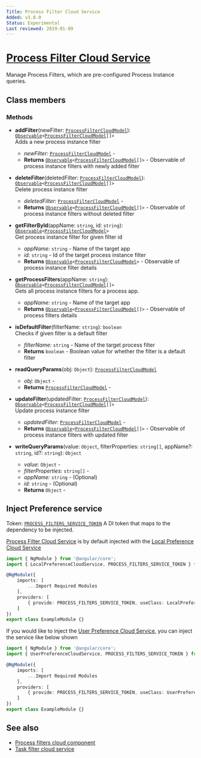 ```yaml
---
Title: Process Filter Cloud Service
Added: v3.0.0
Status: Experimental
Last reviewed: 2019-01-09
---
```


# [Process Filter Cloud Service](../../../lib/process-services-cloud/src/lib/process/process-filters/services/process-filter-cloud.service.ts "Defined in process-filter-cloud.service.ts")

Manage Process Filters, which are pre-configured Process Instance queries.

## Class members

### Methods

-   **addFilter**(newFilter: [`ProcessFilterCloudModel`](../../../lib/process-services-cloud/src/lib/process/process-filters/models/process-filter-cloud.model.ts)): [`Observable`](http://reactivex.io/documentation/observable.html)`<`[`ProcessFilterCloudModel`](../../../lib/process-services-cloud/src/lib/process/process-filters/models/process-filter-cloud.model.ts)`[]>`<br/>
    Adds a new process instance filter
    -   _newFilter:_ [`ProcessFilterCloudModel`](../../../lib/process-services-cloud/src/lib/process/process-filters/models/process-filter-cloud.model.ts)  - 
    -   **Returns** [`Observable`](http://reactivex.io/documentation/observable.html)`<`[`ProcessFilterCloudModel`](../../../lib/process-services-cloud/src/lib/process/process-filters/models/process-filter-cloud.model.ts)`[]>` - Observable of process instance filters with newly added filter
-   **deleteFilter**(deletedFilter: [`ProcessFilterCloudModel`](../../../lib/process-services-cloud/src/lib/process/process-filters/models/process-filter-cloud.model.ts)): [`Observable`](http://reactivex.io/documentation/observable.html)`<`[`ProcessFilterCloudModel`](../../../lib/process-services-cloud/src/lib/process/process-filters/models/process-filter-cloud.model.ts)`[]>`<br/>
    Delete process instance filter
    -   _deletedFilter:_ [`ProcessFilterCloudModel`](../../../lib/process-services-cloud/src/lib/process/process-filters/models/process-filter-cloud.model.ts)  - 
    -   **Returns** [`Observable`](http://reactivex.io/documentation/observable.html)`<`[`ProcessFilterCloudModel`](../../../lib/process-services-cloud/src/lib/process/process-filters/models/process-filter-cloud.model.ts)`[]>` - Observable of process instance filters without deleted filter
-   **getFilterById**(appName: `string`, id: `string`): [`Observable`](http://reactivex.io/documentation/observable.html)`<`[`ProcessFilterCloudModel`](../../../lib/process-services-cloud/src/lib/process/process-filters/models/process-filter-cloud.model.ts)`>`<br/>
    Get process instance filter for given filter id
    -   _appName:_ `string`  - Name of the target app
    -   _id:_ `string`  - Id of the target process instance filter
    -   **Returns** [`Observable`](http://reactivex.io/documentation/observable.html)`<`[`ProcessFilterCloudModel`](../../../lib/process-services-cloud/src/lib/process/process-filters/models/process-filter-cloud.model.ts)`>` - Observable of process instance filter details
-   **getProcessFilters**(appName: `string`): [`Observable`](http://reactivex.io/documentation/observable.html)`<`[`ProcessFilterCloudModel`](../../../lib/process-services-cloud/src/lib/process/process-filters/models/process-filter-cloud.model.ts)`[]>`<br/>
    Gets all process instance filters for a process app.
    -   _appName:_ `string`  - Name of the target app
    -   **Returns** [`Observable`](http://reactivex.io/documentation/observable.html)`<`[`ProcessFilterCloudModel`](../../../lib/process-services-cloud/src/lib/process/process-filters/models/process-filter-cloud.model.ts)`[]>` - Observable of process filters details
-   **isDefaultFilter**(filterName: `string`): `boolean`<br/>
    Checks if given filter is a default filter
    -   _filterName:_ `string`  - Name of the target process filter
    -   **Returns** `boolean` - Boolean value for whether the filter is a default filter
-   **readQueryParams**(obj: `Object`): [`ProcessFilterCloudModel`](../../../lib/process-services-cloud/src/lib/process/process-filters/models/process-filter-cloud.model.ts)<br/>

    -   _obj:_ `Object`  - 
    -   **Returns** [`ProcessFilterCloudModel`](../../../lib/process-services-cloud/src/lib/process/process-filters/models/process-filter-cloud.model.ts) - 

-   **updateFilter**(updatedFilter: [`ProcessFilterCloudModel`](../../../lib/process-services-cloud/src/lib/process/process-filters/models/process-filter-cloud.model.ts)): [`Observable`](http://reactivex.io/documentation/observable.html)`<`[`ProcessFilterCloudModel`](../../../lib/process-services-cloud/src/lib/process/process-filters/models/process-filter-cloud.model.ts)`[]>`<br/>
    Update process instance filter
    -   _updatedFilter:_ [`ProcessFilterCloudModel`](../../../lib/process-services-cloud/src/lib/process/process-filters/models/process-filter-cloud.model.ts)  - 
    -   **Returns** [`Observable`](http://reactivex.io/documentation/observable.html)`<`[`ProcessFilterCloudModel`](../../../lib/process-services-cloud/src/lib/process/process-filters/models/process-filter-cloud.model.ts)`[]>` - Observable of process instance filters with updated filter
-   **writeQueryParams**(value: `Object`, filterProperties: `string[]`, appName?: `string`, id?: `string`): `Object`<br/>

    -   _value:_ `Object`  - 
    -   _filterProperties:_ `string[]`  - 
    -   _appName:_ `string`  - (Optional) 
    -   _id:_ `string`  - (Optional) 
    -   **Returns** `Object` -

## Inject Preference service

Token: [`PROCESS_FILTERS_SERVICE_TOKEN`](../../../lib/process-services-cloud/src/lib/services/cloud-token.service.ts)
A DI token that maps to the dependency to be injected.

[Process Filter Cloud Service](../../../lib/process-services-cloud/src/lib/process/process-filters/services/process-filter-cloud.service.ts "Defined in process-filter-cloud.service.ts")
is by default injected with the [Local Preference Cloud Service](../../process-services-cloud/services/local-preference-cloud.service.md)

```ts
import { NgModule } from '@angular/core';
import { LocalPreferenceCloudService, PROCESS_FILTERS_SERVICE_TOKEN } from '@alfresco/adf-process-services-cloud';

@NgModule({
    imports: [
        ...Import Required Modules
    ],
    providers: [
        { provide: PROCESS_FILTERS_SERVICE_TOKEN, useClass: LocalPreferenceCloudService }
    ]
})
export class ExampleModule {}
```

If you would like to inject the [User Preference Cloud Service](../../process-services-cloud/services/user-preference-cloud.service.md), you can inject the service like below shown

```ts
import { NgModule } from '@angular/core';
import { UserPreferenceCloudService, PROCESS_FILTERS_SERVICE_TOKEN } from '@alfresco/adf-process-services-cloud';

@NgModule({
    imports: [
        ...Import Required Modules
    ],
    providers: [
        { provide: PROCESS_FILTERS_SERVICE_TOKEN, useClass: UserPreferenceCloudService }
    ]
})
export class ExampleModule {}
```

## See also

-   [Process filters cloud component](../components/process-filters-cloud.component.md)
-   [Task filter cloud service](task-filter-cloud.service.md)
